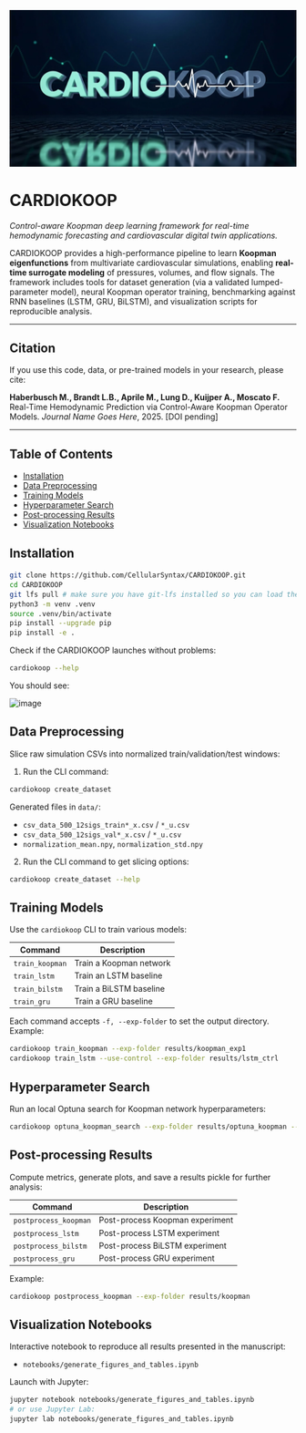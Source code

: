 <p align="center">
  <img src="assets/logo.png" alt="CardioKoop" width="1000"/>
</p>

# **CARDIOKOOP**  
*Control-aware Koopman deep learning framework for real-time hemodynamic forecasting and cardiovascular digital twin applications.*

CARDIOKOOP provides a high-performance pipeline to learn **Koopman eigenfunctions** from multivariate cardiovascular simulations, enabling **real-time surrogate modeling** of pressures, volumes, and flow signals. The framework includes tools for dataset generation (via a validated lumped-parameter model), neural Koopman operator training, benchmarking against RNN baselines (LSTM, GRU, BiLSTM), and visualization scripts for reproducible analysis.

---

## **Citation**
If you use this code, data, or pre-trained models in your research, please cite:  

**Haberbusch M., Brandt L.B., Aprile M., Lung D., Kuijper A., Moscato F.** Real-Time Hemodynamic Prediction via Control-Aware Koopman Operator Models.  *Journal Name Goes Here*, 2025. [DOI pending]

---


## Table of Contents

- [Installation](#installation)
- [Data Preprocessing](#data-preprocessing)
- [Training Models](#training-models)
- [Hyperparameter Search](#hyperparameter-search)
- [Post-processing Results](#post-processing-results)
- [Visualization Notebooks](#visualization-notebooks)

## Installation

```bash
git clone https://github.com/CellularSyntax/CARDIOKOOP.git
cd CARDIOKOOP
git lfs pull # make sure you have git-lfs installed so you can load the data files from the repository
python3 -m venv .venv
source .venv/bin/activate
pip install --upgrade pip
pip install -e .
```

Check if the CARDIOKOOP launches without problems: 

```bash
cardiokoop --help
```

You should see: 

<img width="780" height="334" alt="image" src="https://github.com/user-attachments/assets/05e253b8-3ee4-46e7-9168-e486a130cd9c" />

## Data Preprocessing

Slice raw simulation CSVs into normalized train/validation/test windows:

1. Run the CLI command:

```bash
cardiokoop create_dataset
```

Generated files in `data/`:
- `csv_data_500_12sigs_train*_x.csv` / `*_u.csv`
- `csv_data_500_12sigs_val*_x.csv` / `*_u.csv`
- `normalization_mean.npy`, `normalization_std.npy`

2. Run the CLI command to get slicing options: 

```bash
cardiokoop create_dataset --help
```


## Training Models

Use the `cardiokoop` CLI to train various models:

| Command           | Description                       |
|-------------------|-----------------------------------|
| `train_koopman`   | Train a Koopman network           |
| `train_lstm`      | Train an LSTM baseline            |
| `train_bilstm`    | Train a BiLSTM baseline           |
| `train_gru`       | Train a GRU baseline              |

Each command accepts `-f, --exp-folder` to set the output directory. Example:

```bash
cardiokoop train_koopman --exp-folder results/koopman_exp1
cardiokoop train_lstm --use-control --exp-folder results/lstm_ctrl
```

## Hyperparameter Search

Run an local Optuna search for Koopman network hyperparameters:

```bash
cardiokoop optuna_koopman_search --exp-folder results/optuna_koopman --local
```

## Post-processing Results

Compute metrics, generate plots, and save a results pickle for further analysis:

| Command               | Description                          |
|-----------------------|--------------------------------------|
| `postprocess_koopman` | Post-process Koopman experiment      |
| `postprocess_lstm`    | Post-process LSTM experiment         |
| `postprocess_bilstm`  | Post-process BiLSTM experiment       |
| `postprocess_gru`     | Post-process GRU experiment          |

Example:

```bash
cardiokoop postprocess_koopman --exp-folder results/koopman
```

## Visualization Notebooks

Interactive notebook to reproduce all results presented in the manuscript:

- `notebooks/generate_figures_and_tables.ipynb`

Launch with Jupyter:

```bash
jupyter notebook notebooks/generate_figures_and_tables.ipynb
# or use Jupyter Lab:
jupyter lab notebooks/generate_figures_and_tables.ipynb
```
